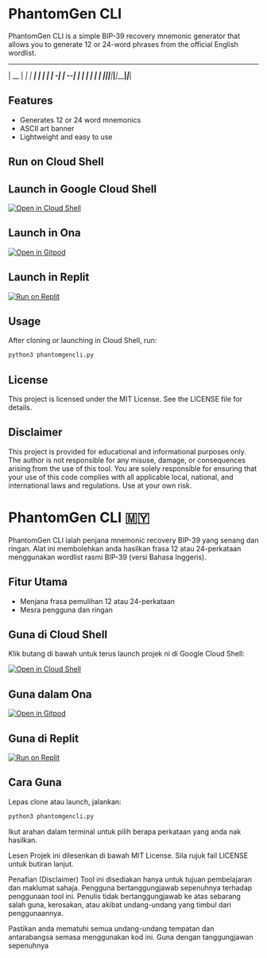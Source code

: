 # PhantomGen CLI

PhantomGen CLI is a simple BIP-39 recovery mnemonic generator that allows you to generate 12 or 24-word phrases from the official English wordlist.                          
 _____ _____ _____ _____ _____ _____ 
| __  |   __|     |   __|   __|   | |
|    -|   __|   --|  |  |   __| | | |
|__|__|_____|_____|_____|_____|_|___|

## Features

- Generates 12 or 24 word mnemonics
- ASCII art banner
- Lightweight and easy to use

## Run on Cloud Shell

## Launch in Google Cloud Shell

[![Open in Cloud Shell](https://gstatic.com/cloudssh/images/open-btn.png)](https://ssh.cloud.google.com/cloudshell/editor?cloudshell_git_repo=https://github.com/mqz0211/recoverycodegencli&cloudshell_working_dir=recoverycodegencli)

## Launch in Ona

[![Open in Gitpod](https://gitpod.io/button/open-in-gitpod.svg)](https://gitpod.io/#https://github.com/mqz0211/recoverycodegencli)

## Launch in Replit

[![Run on Replit](https://replit.com/badge/github/mqz0211/recoverycodegencli)](https://replit.com/new/github.com/mqz0211/recoverycodegencli)

## Usage

After cloning or launching in Cloud Shell, run:

```bash
python3 phantomgencli.py
```

## License

This project is licensed under the MIT License. See the LICENSE file for details.

## Disclaimer

This project is provided for educational and informational purposes only. The author is not responsible for any misuse, damage, or consequences arising from the use of this tool. You are solely responsible for ensuring that your use of this code complies with all applicable local, national, and international laws and regulations. Use at your own risk.

# PhantomGen CLI 🇲🇾

PhantomGen CLI ialah penjana mnemonic recovery BIP-39 yang senang dan ringan. Alat ini membolehkan anda hasilkan frasa 12 atau 24-perkataan menggunakan wordlist rasmi BIP-39 (versi Bahasa Inggeris).

## Fitur Utama

- Menjana frasa pemulihan 12 atau 24-perkataan
- Mesra pengguna dan ringan 

## Guna di Cloud Shell 

Klik butang di bawah untuk terus launch projek ni di Google Cloud Shell:

[![Open in Cloud Shell](https://gstatic.com/cloudssh/images/open-btn.png)](https://ssh.cloud.google.com/cloudshell/editor?cloudshell_git_repo=https://github.com/mqz0211/recoverycodegencli&cloudshell_working_dir=recoverycodegencli)

## Guna dalam Ona

[![Open in Gitpod](https://gitpod.io/button/open-in-gitpod.svg)](https://gitpod.io/#https://github.com/mqz0211/recoverycodegencli)

## Guna di Replit 

[![Run on Replit](https://replit.com/badge/github/mqz0211/recoverycodegencli)](https://replit.com/new/github.com/mqz0211/recoverycodegencli)

## Cara Guna

Lepas clone atau launch, jalankan:

```bash
python3 phantomgencli.py
```


Ikut arahan dalam terminal untuk pilih berapa perkataan yang anda nak hasilkan.

Lesen
Projek ini dilesenkan di bawah MIT License. Sila rujuk fail LICENSE untuk butiran lanjut.

Penafian (Disclaimer)
Tool ini disediakan hanya untuk tujuan pembelajaran dan maklumat sahaja. Pengguna bertanggungjawab sepenuhnya terhadap penggunaan tool ini. Penulis tidak bertanggungjawab ke atas sebarang salah guna, kerosakan, atau akibat undang-undang yang timbul dari penggunaannya.

Pastikan anda mematuhi semua undang-undang tempatan dan antarabangsa semasa menggunakan kod ini. Guna dengan tanggungjawan sepenuhnya 


